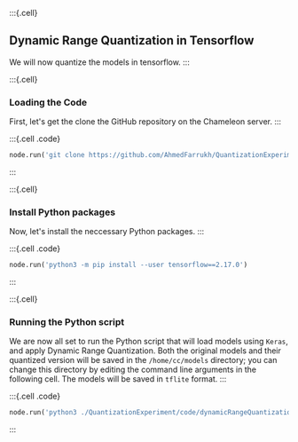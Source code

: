 :::{.cell}
## Dynamic Range Quantization in Tensorflow
We will now quantize the models in tensorflow. 
:::

:::{.cell}
### Loading the Code
First, let's get the clone the GitHub repository on the Chameleon server.
:::

:::{.cell .code}
```python
node.run('git clone https://github.com/AhmedFarrukh/QuantizationExperiments.git')
```
:::

:::{.cell}
### Install Python packages
Now, let's install the neccessary Python packages.
:::

:::{.cell .code}
```python
node.run('python3 -m pip install --user tensorflow==2.17.0')
```
:::

:::{.cell}
### Running the Python script 
We are now all set to run the Python script that will load models using `Keras`, and apply Dynamic Range Quantization. Both the original models and their quantized version will be saved in the `/home/cc/models` directory; you can change this directory by editing the command line arguments in the following cell. The models will be saved in `tflite` format.
:::

:::{.cell .code}
```python
node.run('python3 ./QuantizationExperiment/code/dynamicRangeQuantization_tf --dir=/home/cc/models')
```
:::
